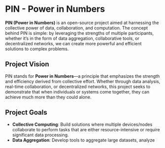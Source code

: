 # PIN - Power in Numbers

**PIN (Power in Numbers)** is an open-source project aimed at harnessing the collective power of data, collaboration, and computation. The concept behind PIN is simple: by leveraging the strengths of multiple participants, whether it’s in the form of data aggregation, collaborative tools, or decentralized networks, we can create more powerful and efficient solutions to complex problems.

## Project Vision

PIN stands for **Power in Numbers**—a principle that emphasizes the strength and efficiency derived from collective effort. Whether through data analysis, real-time collaboration, or decentralized networks, this project seeks to demonstrate that when individuals or systems come together, they can achieve much more than they could alone.

## Project Goals

- **Collective Computing**: Build solutions where multiple devices/nodes collaborate to perform tasks that are either resource-intensive or require significant data processing.
- **Data Aggregation**: Develop tools to aggregate large datasets, analyze
